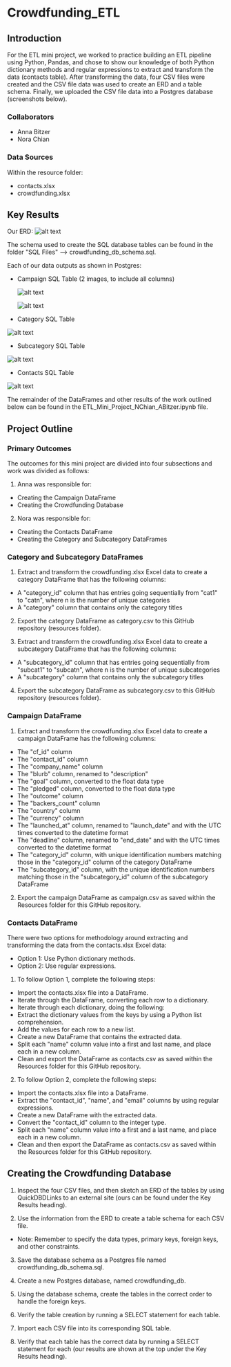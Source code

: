 # Crowdfunding_ETL

## Introduction
For the ETL mini project, we worked to practice building an ETL pipeline using Python, Pandas, and chose to show our knowledge of both Python dictionary methods and regular expressions to extract and transform the data (contacts table). After transforming the data, four CSV files were created and the CSV file data was used to create an ERD and a table schema. Finally, we uploaded the CSV file data into a Postgres database (screenshots below).

### Collaborators
* Anna Bitzer
* Nora Chian

### Data Sources
Within the resource folder: 
* contacts.xlsx
* crowdfunding.xlsx

## Key Results
Our ERD: 
![alt text](crowdfunding_ERD.png)

The schema used to create the SQL database tables can be found in the folder "SQL Files" --> crowdfunding_db_schema.sql.

Each of our data outputs as shown in Postgres:

* Campaign SQL Table (2 images, to include all columns)
  
  ![alt text](campaign_table_part1.png)

  ![alt text](campaign_table_part2.png)

* Category SQL Table
  
![alt text](category_table.png)

* Subcategory SQL Table
  
![alt text](subcategory_table.png)

* Contacts SQL Table
  
![alt text](contacts_table.png)

The remainder of the DataFrames and other results of the work outlined below can be found in the ETL_Mini_Project_NChian_ABitzer.ipynb file.

## Project Outline
### Primary Outcomes
The outcomes for this mini project are divided into four subsections and work was divided as follows:

1. Anna was responsible for: 
* Creating the Campaign DataFrame
* Creating the Crowdfunding Database

2. Nora was responsible for:
* Creating the Contacts DataFrame
* Creating the Category and Subcategory DataFrames

### Category and Subcategory DataFrames
1. Extract and transform the crowdfunding.xlsx Excel data to create a category DataFrame that has the following columns:
* A "category_id" column that has entries going sequentially from "cat1" to "catn", where n is the number of unique categories
* A "category" column that contains only the category titles

2. Export the category DataFrame as category.csv to this GitHub repository (resources folder).

3. Extract and transform the crowdfunding.xlsx Excel data to create a subcategory DataFrame that has the following columns:
* A "subcategory_id" column that has entries going sequentially from "subcat1" to "subcatn", where n is the number of unique subcategories
* A "subcategory" column that contains only the subcategory titles

4. Export the subcategory DataFrame as subcategory.csv to this GitHub repository (resources folder).

### Campaign DataFrame
1. Extract and transform the crowdfunding.xlsx Excel data to create a campaign DataFrame has the following columns:
* The "cf_id" column
* The "contact_id" column
* The "company_name" column
* The "blurb" column, renamed to "description"
* The "goal" column, converted to the float data type
* The "pledged" column, converted to the float data type
* The "outcome" column
* The "backers_count" column
* The "country" column
* The "currency" column
* The "launched_at" column, renamed to "launch_date" and with the UTC times converted to the datetime format
* The "deadline" column, renamed to "end_date" and with the UTC times converted to the datetime format
* The "category_id" column, with unique identification numbers matching those in the "category_id" column of the category DataFrame
* The "subcategory_id" column, with the unique identification numbers matching those in the "subcategory_id" column of the subcategory DataFrame

2. Export the campaign DataFrame as campaign.csv as saved within the Resources folder for this GitHub repository.

### Contacts DataFrame
There were two options for methodology around extracting and transforming the data from the contacts.xlsx Excel data:

* Option 1: Use Python dictionary methods.
* Option 2: Use regular expressions.

1. To follow Option 1, complete the following steps:
* Import the contacts.xlsx file into a DataFrame.
* Iterate through the DataFrame, converting each row to a dictionary.
* Iterate through each dictionary, doing the following:
* Extract the dictionary values from the keys by using a Python list comprehension.
* Add the values for each row to a new list.
* Create a new DataFrame that contains the extracted data.
* Split each "name" column value into a first and last name, and place each in a new column.
* Clean and export the DataFrame as contacts.csv as saved within the Resources folder for this GitHub repository.

2. To follow Option 2, complete the following steps:
* Import the contacts.xlsx file into a DataFrame.
* Extract the "contact_id", "name", and "email" columns by using regular expressions.
* Create a new DataFrame with the extracted data.
* Convert the "contact_id" column to the integer type.
* Split each "name" column value into a first and a last name, and place each in a new column.
* Clean and then export the DataFrame as contacts.csv as saved within the Resources folder for this GitHub repository.

## Creating the Crowdfunding Database
1. Inspect the four CSV files, and then sketch an ERD of the tables by using QuickDBDLinks to an external site (ours can be found under the Key Results heading).

2. Use the information from the ERD to create a table schema for each CSV file.
* Note: Remember to specify the data types, primary keys, foreign keys, and other constraints.

3. Save the database schema as a Postgres file named crowdfunding_db_schema.sql.

4. Create a new Postgres database, named crowdfunding_db.

5. Using the database schema, create the tables in the correct order to handle the foreign keys.

6. Verify the table creation by running a SELECT statement for each table.

7. Import each CSV file into its corresponding SQL table.

8. Verify that each table has the correct data by running a SELECT statement for each (our results are shown at the top under the Key Results heading).
